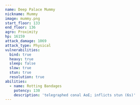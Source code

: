 ```yaml
---
name: Deep Palace Mummy
nickname: Mummy
image: mummy.png
start_floor: 133
end_floor: 136
agro: Proximity
hp: 16159
attack_damage: 1069
attack_type: Physical
vulnerabilities:
  bind: true
  heavy: true
  sleep: false
  slow: true
  stun: true
  resolution: true
abilities:
  - name: Rotting Bandages
    potency: 130
    description: 'telegraphed conal AoE; inflicts stun (6s)'
---
```

